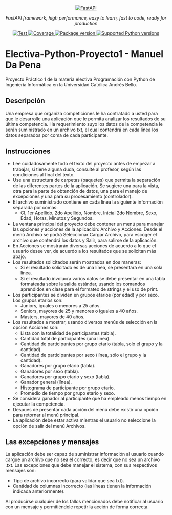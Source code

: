 <p align="center">
  <a href="https://fastapi.tiangolo.com"><img src="https://fastapi.tiangolo.com/img/logo-margin/logo-teal.png" alt="FastAPI"></a>
</p>
<p align="center">
    <em>FastAPI framework, high performance, easy to learn, fast to code, ready for production</em>
</p>
<p align="center">
<a href="https://github.com/tiangolo/fastapi/actions?query=workflow%3ATest+event%3Apush+branch%3Amaster" target="_blank">
    <img src="https://github.com/tiangolo/fastapi/workflows/Test/badge.svg?event=push&branch=master" alt="Test">
</a>
<a href="https://coverage-badge.samuelcolvin.workers.dev/redirect/tiangolo/fastapi" target="_blank">
    <img src="https://coverage-badge.samuelcolvin.workers.dev/tiangolo/fastapi.svg" alt="Coverage">
</a>
<a href="https://pypi.org/project/fastapi" target="_blank">
    <img src="https://img.shields.io/pypi/v/fastapi?color=%2334D058&label=pypi%20package" alt="Package version">
</a>
<a href="https://pypi.org/project/fastapi" target="_blank">
    <img src="https://img.shields.io/pypi/pyversions/fastapi.svg?color=%2334D058" alt="Supported Python versions">
</a>
</p>

# Electiva-Python-Proyecto1 - Manuel Da Pena
Proyecto Práctico 1 de la materia electiva Programación con Python de Ingeniería Informática en la Universidad Católica Andrés Bello.

## Descripción

Una empresa que organiza competiciones le ha contratado a usted para que le desarrolle una aplicación que le permita analizar los resultados de su última competencia. Ha requerimiento suyo los datos de la competencia le serán suministrado en un archivo txt, el cual contendrá en cada línea los datos separados por coma de cada participante.


## Instrucciones

- Lee cuidadosamente todo el texto del proyecto antes de empezar a trabajar, si tiene alguna duda, consulte al profesor, según las condiciones al final del texto.
- Use una estructura de carpetas (paquetes) que permita la separación de las diferentes partes de la aplicación. Se sugiere una para la vista, otra para la parte de obtención de datos, una para el manejo de excepciones y una para su procesamiento (controlador).
- El archivo suministrado contiene en cada línea la siguiente información separada por comas:
  - CI, 1er Apellido, 2do Apellido, Nombre, Inicial 2do Nombre, Sexo, Edad, Horas, Minutos y Segundos.
- La ventana principal del proyecto debe contener un menú para manejar las opciones y acciones de la aplicación: Archivo y Acciones. Desde el menú Archivo se podrá Seleccionar Cargar Archivo, para escoger el archivo que contendrá los datos y Salir, para salirse de la aplicación.
- En Acciones se mostrarán diversas acciones de acuerdo a lo que el usuario desee ver, de acuerdo a los resultados que se solicitan más abajo.
- Los resultados solicitados serán mostrados en dos maneras: 
  - Si el resultado solicitado es de una línea, se presentará en una sola línea.
  - Si el resultado involucra varios datos se debe presentar en una tabla formateada sobre la salida estándar, usando los comandos aprendidos en clase para el formateo 
de strings y el uso de print.
- Los participantes se dividen en grupos etarios (por edad) y por sexo. Los grupos etarios son:
  - Juniors, iguales o menores a 25 años.
  - Seniors, mayores de 25 y menores o iguales a 40 años.
  - Masters, mayores de 40 años.
- Los resultados a mostrar, usando diversos menús de selección en la opción Acciones son:
  - Lista con la totalidad de participantes (tabla).
  - Cantidad total de participantes (una línea).
  - Cantidad de participantes por grupo etario (tabla, solo el grupo y la cantidad).
  - Cantidad de participantes por sexo (línea, sólo el grupo y la cantidad).
  - Ganadores por grupo etario (tabla).
  - Ganadores por sexo (tabla).
  - Ganadores por grupo etario y sexo (tabla).
  - Ganador general (línea).
  - Histograma de participante por grupo etario.
  - Promedio de tiempo por grupo etario y sexo.
-  Se considera ganador al participante que ha empleado menos tiempo en ejecutar la competencia.
-  Después de presentar cada acción del menú debe existir una opción para retornar al menú principal.
- La aplicación debe estar activa mientras el usuario no seleccione la opción de salir del menú Archivos.

## Las excepciones y mensajes
La aplicación debe ser capaz de suministrar información al usuario cuando cargue un archivo que no sea el correcto, es decir que no sea un archivo .txt. Las excepciones que debe manejar el sistema, con sus respectivos mensajes son:

- Tipo de archivo incorrecto (para validar que sea txt).
- Cantidad de columnas incorrecto (las líneas tienen la información indicada anteriormente).

Al producirse cualquier de los fallos mencionados debe notificar al usuario con un mensaje y permitiéndole repetir la acción de forma correcta.
